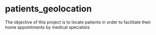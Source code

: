 # patients_geolocation
The objective of this project is to locate patients in order to facilitate their home appointments by medical specialists

